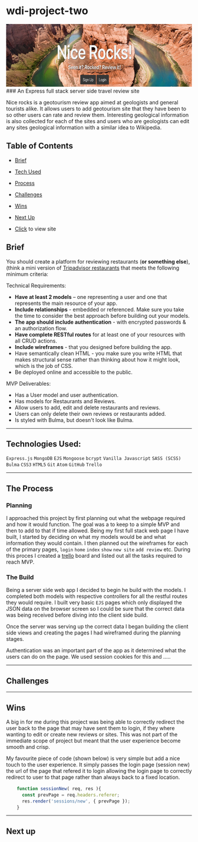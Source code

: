 # wdi-project-two

<img src="public/images/nice-rocks-home-page.png" width="auto" height="170">
### An Express full stack server side travel review site

Nice rocks is a geotourism review app aimed at geologists and general tourists alike. It allows users to add geotourism site that they have been to so other users can rate and review them. Interesting geological information is also collected for each of the sites and users who are geologists can edit any sites geological information with a similar idea to Wikipedia.

## Table of Contents
* [Brief](#brief)
* [Tech Used](#tech)
* [Process](#process)
* [Challenges](#challenges)
* [Wins](#wins)
* [Next Up](#next)

* [Click](https://nice-rocks.herokuapp.com/) to view site

## <a name="brief"></a>Brief
You should create a platform for reviewing restaurants (**or something else**), (think a mini version of [Tripadvisor restaurants](https://www.tripadvisor.co.uk/Restaurants) that meets the following minimum criteria:

Technical Requirements:

- **Have at least 2 models** – one representing a user and one that represents the main resource of your app.
- **Include relationships** - embedded or referenced. Make sure you take the time to consider the best approach before building out your models.
- **The app should include authentication** - with encrypted passwords & an authorization flow.
- **Have complete RESTful routes** for at least one of your resources with all CRUD actions.
- **Include wireframes** - that you designed before building the app.
- Have semantically clean HTML - you make sure you write HTML that makes structural sense rather than thinking about how it might look, which is the job of CSS.
- Be deployed online and accessible to the public.

MVP Deliverables:
- Has a User model and user authentication.
- Has models for Restaurants and Reviews.
- Allow users to add, edit and delete restaurants and reviews.
- Users can only delete their own reviews or restaurants added.
- Is styled with Bulma, but doesn't look like Bulma.

<hr>

## <a name="tech"></a>Technologies Used:

`Express.js`
`MongoDB`
`EJS`
`Mongoose`
`bcrypt`
`Vanilla Javascript`
`SASS (SCSS)`
`Bulma`
`CSS3`
`HTML5`
`Git`
`Atom`
`GitHub`
`Trello`

<hr>

## <a name="process"></a>The Process
### Planning

I approached this project by first planning out what the webpage required and how it would function. The goal was a to keep to a simple MVP and then to add to that if time allowed. Being my first full stack web page I have built, I started by deciding on what my models would be and what information they would  contain. I then planned out the wireframes for each of the primary pages, `login` `home` `index` `show` `new site` `add review` etc. During this proces I created a [trello](https://trello.com/b/fMUjQhId) board and listed out all the tasks required to reach MVP.

### The Build

Being a server side web app I decided to begin he build with the models. I completed both models with respective controllers for all the restful routes they would require. I built very basic `EJS` pages which only displayed the JSON data on the browser screen so I could be sure that the correct data was being received before diving into the client side build.

Once the server was serving up the correct data I began building the client side views and creating the pages I had wireframed during the planning stages.

Authentication was an important part of the app as it determined what the users can do on the page. We used session cookies for this and .....



<hr>

## <a name="challenges"></a>Challenges



<hr>

## <a name="wins"></a>Wins

A big in for me during this project was being able to correctly redirect the user back to the page that may have sent them to login, if they where wanting to edit or create new reviews or sites. This was not part of the immediate scope of project but meant that the user experience become smooth and crisp.

My favourite piece of code (shown below) is very simple but add a nice touch to the user experience. It simply passes the login page (session new) the url of the page that refered it to login allowing the login page to correctly redirect to user to that page rather than always back to a fixed location.


```Javascript
    function sessionNew( req, res ){
      const prevPage = req.headers.referer;
      res.render('sessions/new', { prevPage });
    }
```

<hr>

## <a name="next"></a>Next up
